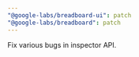 ```yaml
---
"@google-labs/breadboard-ui": patch
"@google-labs/breadboard": patch
---
```


Fix various bugs in inspector API.

